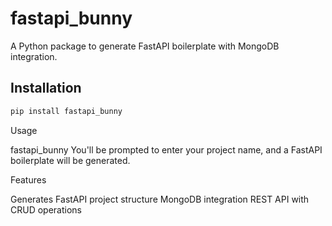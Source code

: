 # fastapi_bunny

A Python package to generate FastAPI boilerplate with MongoDB integration.

## Installation

```bash
pip install fastapi_bunny
```

Usage

fastapi_bunny
You'll be prompted to enter your project name, and a FastAPI boilerplate will be generated.

Features

Generates FastAPI project structure
MongoDB integration
REST API with CRUD operations
